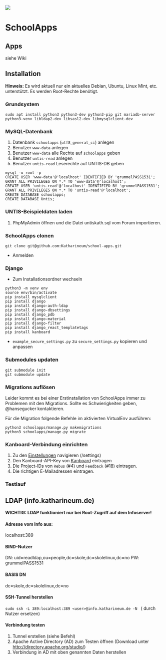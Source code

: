 ![](https://katharineum-zu-luebeck.de/wp-content/uploads/2017/05/Logo_aktuell_2-2.png)
# SchoolApps
## Apps
siehe Wiki
## Installation
**Hinweis:** Es wird aktuell nur ein aktuelles Debian, Ubuntu, Linux Mint, etc. unterstützt. Es werden Root-Rechte benötigt.

### Grundsystem
```
sudo apt install python3 python3-dev python3-pip git mariadb-server python3-venv libldap2-dev libsasl2-dev libmysqlclient-dev
```

### MySQL-Datenbank
1. Datenbank `schoolapps` (`utf8_general_ci`) anlegen
2. Benutzer `www-data` anlegen
3. Benutzer `www-data` alle Rechte auf `schoolapps` geben
4. Benutzer `untis-read` anlegen
5. Benutzer `untis-read` Leserechte auf UNTIS-DB geben
```
mysql -u root -p
CREATE USER 'www-data'@'localhost' IDENTIFIED BY 'grummelPASS1531';
GRANT ALL PRIVILEGES ON *.* TO 'www-data'@'localhost';
CREATE USER 'untis-read'@'localhost' IDENTIFIED BY 'grummelPASS1531';
GRANT ALL PRIVILEGES ON *.* TO 'untis-read'@'localhost';
CREATE DATABASE schoolapps;
CREATE DATABASE Untis;
```

### UNTIS-Beispieldaten laden
1. PhpMyAdmin öffnen und die Datei untiskath.sql vom Forum importieren.

### SchoolApps clonen
```
git clone git@github.com:Katharineum/school-apps.git
```
- Anmelden

### Django
- Zum Installationsordner wechseln
```
python3 -m venv env
source env/bin/activate
pip install mysqlclient
pip install django
pip install django-auth-ldap
pip install django-dbsettings
pip install django_pdb
pip install django-material
pip install django-filter
pip install django_react_templatetags
pip install kanboard
```
- `example_secure_settings.py` zu `secure_settings.py` kopieren und anpassen

### Submodules updaten
```
git submodule init
git submodule update
```

### Migrations auflösen
Leider kommt es bei einer Erstinstallation von SchoolApps immer zu Problemen mit den Migrations. Sollte es Schwierigkeiten geben, @hansegucker kontaktieren.

Für die Migration folgende Befehle im aktivierten VirtualEnv ausführen:
```
python3 schoolapps/manage.py makemigrations
python3 schoolapps/manage.py migrate
```

### Kanboard-Verbindung einrichten
1. Zu den [Einstellungen](localhost:8000/settings) navigieren (/settings)
2. Den Kanboard-API-Key von [Kanboard](https://kanboard.katharineum.de/?controller=ConfigController&action) eintragen
3. Die Project-IDs von ``Rebus`` (#4) und ``Feedback`` (#18) eintragen.
4. Die richtigen E-Mailadressen eintragen.

### Testlauf

## LDAP (info.katharineum.de)

**WICHTIG: LDAP funktioniert nur bei Root-Zugriff auf dem Infoserver!**

#### Adresse vom Info aus:
localhost:389

#### BIND-Nutzer
DN: uid=readldap,ou=people,dc=skole,dc=skolelinux,dc=no
PW: grummelPASS1531

#### BASIS DN
dc=skole,dc=skolelinux,dc=no

#### SSH-Tunnel herstellen
```sudo ssh -L 389:localhost:389 <user>@info.katharineum.de -N ```
	(<user> durch Nutzer ersetzen)

#### Verbindung testen
1. Tunnel erstellen (siehe Befehl)
2. Apache Active Directory (AD) zum Testen öffnen (Download unter http://directory.apache.org/studio/)
3. Verbindung in AD mit oben genannten Daten herstellen





